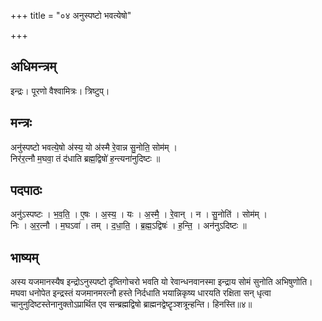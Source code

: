 +++
title = "०४ अनुस्पष्टो भवत्येषो"

+++
## अधिमन्त्रम्
इन्द्रः। पूरणो वैश्वामित्रः। त्रिष्टुप्।

## मन्त्रः
अनु॑स्पष्टो भवत्ये॒षो अ॑स्य॒ यो अ॑स्मै रे॒वान्न सु॒नोति॒ सोम॑म् ।  
निर॑र॒त्नौ म॒घवा॒ तं द॑धाति ब्रह्म॒द्विषो॑ ह॒न्त्यना॑नुदिष्टः ॥

## पदपाठः
अनु॑ऽस्पष्टः । भ॒व॒ति॒ । ए॒षः । अ॒स्य॒ । यः । अ॒स्मै॒ । रे॒वान् । न । सु॒नोति॑ । सोम॑म् ।  
निः । अ॒र॒त्नौ । म॒घऽवा॑ । तम् । द॒धा॒ति॒ । ब्र॒ह्म॒ऽद्विषः॑ । ह॒न्ति॒ । अन॑नुऽदिष्टः ॥

## भाष्यम्
अस्य यजमानस्यैष इन्द्रोऽनुस्पष्टो दृष्तिगोचरो भवति यो रेवान्धनवानस्मा इन्द्राय सोमं सुनोति अभिषुणोति। मघवा धनोपेत इन्द्रस्तं यजमानमरत्नौ हस्ते निर्दधाति भयान्निकृष्य धारयति रक्षिता सन् धृत्वा चानुनुदिष्टस्तेनानुक्तोऽप्रार्थित एव सन्ब्रह्मद्विषो ब्राह्मनद्वेष्टॄञ्शत्रून्हन्ति। हिनस्ति॥४॥